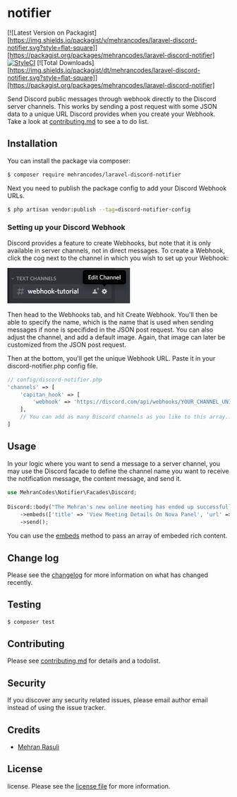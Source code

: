 # notifier

[![Latest Version on Packagist][https://img.shields.io/packagist/v/mehrancodes/laravel-discord-notifier.svg?style=flat-square]][https://packagist.org/packages/mehrancodes/laravel-discord-notifier]
[![StyleCI](https://github.styleci.io/repos/344832392/shield)](https://github.styleci.io/repos/344832392)
[![Total Downloads][https://img.shields.io/packagist/dt/mehrancodes/laravel-discord-notifier.svg?style=flat-square]][https://packagist.org/packages/mehrancodes/laravel-discord-notifier]

Send Discord public messages through webhook directly to the Discord server channels. This works by sending a post request with some JSON data to a unique URL Discord provides when you create your Webhook. Take a look at [contributing.md](contributing.md) to see a to do list.

## Installation

You can install the package via composer:

``` bash
$ composer require mehrancodes/laravel-discord-notifier
```

Next you need to publish the package config to add your Discord Webhook URLs.
```bash
$ php artisan vendor:publish --tag=discord-notifier-config
```

### Setting up your Discord Webhook
Discord provides a feature to create Webhooks, but note that it is only available in server channels, not in direct messages. To create a Webhook, click the cog next to the channel in which you wish to set up your Webhook:

![discord-edit-channel-cog.png](images/discord-edit-channel-cog.png)

Then head to the Webhooks tab, and hit Create Webhook. You'll then be able to specify the name, which is the name that is used when sending messages if none is specifided in the JSON post request.
You can also adjust the channel, and add a default image. Again, that image can later be customized from the JSON post request.

Then at the bottom, you'll get the unique Webhook URL. Paste it in your discord-notifier.php config file.
```php
// config/discord-notifier.php
'channels' => [
    'capitan_hook' => [
        'webhook' => 'https://discord.com/api/webhooks/YOUR_CHANNEL_UNIQUE_IDENTIFIER',
    ],
    // You can add as many Discord channels as you like to this array...
]
```

## Usage
In your logic where you want to send a message to a server channel, you may use the Discord facade
to define the channel name you want to receive the notification message, the content message, and send it.
```php
use MehranCodes\Notifier\Facades\Discord;

Discord::body("The Mehran's new online meeting has ended up successfully")
    ->embeds(['title' => 'View Meeting Details On Nova Panel', 'url' => url('nova/resources/meetings/1')])
    ->send();
```
You can use the [embeds](https://discord.com/developers/docs/resources/channel#embed-object) method
to pass an array of embeded rich content.

## Change log

Please see the [changelog](changelog.md) for more information on what has changed recently.

## Testing

``` bash
$ composer test
```

## Contributing

Please see [contributing.md](contributing.md) for details and a todolist.

## Security

If you discover any security related issues, please email author email instead of using the issue tracker.

## Credits

- [Mehran Rasuli](https://github.com/mehrancodes)

## License

license. Please see the [license file](license.md) for more information.

[ico-version]: https://img.shields.io/packagist/v/jackwestin/notifier.svg?style=flat-square
[ico-downloads]: https://img.shields.io/packagist/dt/jackwestin/notifier.svg?style=flat-square
[ico-travis]: https://img.shields.io/travis/jackwestin/notifier/master.svg?style=flat-square
[ico-styleci]: https://styleci.io/repos/12345678/shield

[link-packagist]: https://packagist.org/packages/jackwestin/notifier
[link-downloads]: https://packagist.org/packages/jackwestin/notifier
[link-travis]: https://travis-ci.org/jackwestin/notifier
[link-styleci]: https://styleci.io/repos/12345678
[link-author]: https://github.com/jackwestin
[link-contributors]: ../../contributors
